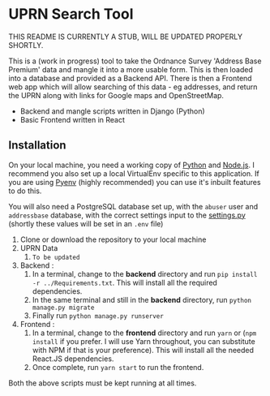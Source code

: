 # UPRN Search Tool

THIS README IS CURRENTLY A STUB, WILL BE UPDATED PROPERLY SHORTLY.

This is a (work in progress) tool to take the Ordnance Survey 'Address Base
Premium' data and mangle it into a more usable form. This is then loaded into a
database and provided as a Backend API. There is then a Frontend web app which
will allow searching of this data - eg addresses, and return the UPRN along with
links for Google maps and OpenStreetMap.

- Backend and mangle scripts written in Django (Python)
- Basic Frontend written in React

## Installation

On your local machine, you need a working copy of [Python][python] and
[Node.js][nodejs]. I recommend you also set up a local VirtualEnv specific to
this application. If you are using [Pyenv][pyenv] (highly recommended) you can
use it's inbuilt features to do this.

You will also need a PostgreSQL database set up, with the `abuser` user and
`addressbase` database, with the correct settings input to the
[settings.py](backend/backend/settings.py) (shortly these values will be set in
an `.env` file)

1. Clone or download the repository to your local machine
2. UPRN Data
   1. `To be updated`
3. Backend :
   1. In a terminal, change to the **backend** directory and run
      `pip install -r ../Requirements.txt`. This will install all the required
      dependencies.
   2. In the same terminal and still in the **backend** directory, run
      `python manage.py migrate`
   3. Finally run `python manage.py runserver`
4. Frontend :
   1. In a terminal, change to the **frontend** directory and run `yarn` or
      (`npm install` if you prefer. I will use Yarn throughout, you can
      substitute with NPM if that is your preference). This will install all the
      needed React.JS dependencies.
   2. Once complete, run `yarn start` to run the frontend.

Both the above scripts must be kept running at all times.

[python]: https://www.python.org/
[nodejs]: https://nodejs.org/
[pyenv]: https://github.com/pyenv/pyenv/

